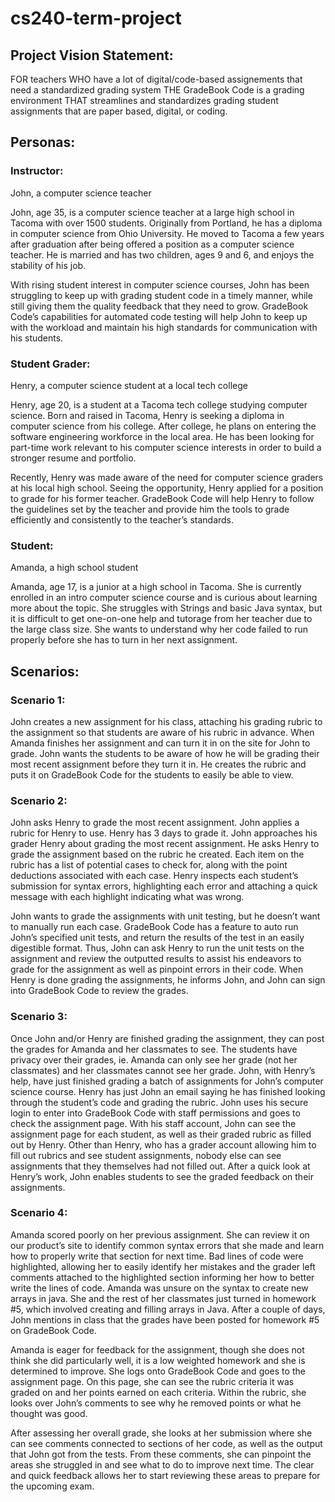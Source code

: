 # cs240-term-project

## Project Vision Statement:

FOR teachers
WHO have a lot of digital/code-based assignements that need a standardized grading system
THE GradeBook Code is a grading environment
THAT streamlines and standardizes grading student assignments that are paper based, digital, or coding.

## Personas:

### Instructor:

John, a computer science teacher

John, age 35, is a computer science teacher at a large high school in Tacoma with over 1500 students. Originally from Portland, he has a diploma in computer science from Ohio University. He moved to Tacoma a few years after graduation after being offered a position as a computer science teacher. He is married and has two children, ages 9 and 6, and enjoys the stability of his job.

With rising student interest in computer science courses, John has been struggling to keep up with grading student code in a timely manner, while still giving them the quality feedback that they need to grow. GradeBook Code’s capabilities for automated code testing will help John to keep up with the workload and maintain his high standards for communication with his students.

### Student Grader:

Henry, a computer science student at a local tech college

Henry, age 20, is a student at a Tacoma tech college studying computer science. Born and raised in Tacoma, Henry is seeking a diploma in computer science from his college. After college, he plans on entering the software engineering workforce in the local area. He has been looking for part-time work relevant to his computer science interests in order to build a stronger resume and portfolio.

Recently, Henry was made aware of the need for computer science graders at his local high school. Seeing the opportunity, Henry applied for a position to grade for his former teacher. GradeBook Code will help Henry to follow the guidelines set by the teacher and provide him the tools to grade efficiently and consistently to the teacher’s standards.

### Student:

Amanda, a high school student

Amanda, age 17, is a junior at a high school in Tacoma. She is currently enrolled in an intro computer science course and is curious about learning more about the topic. She struggles with Strings and basic Java syntax, but it is difficult to get one-on-one help and tutorage from her teacher due to the large class size. She wants to understand why her code failed to run properly before she has to turn in her next assignment.

## Scenarios:

### Scenario 1:

John creates a new assignment for his class, attaching his grading rubric to the assignment so that students are aware of his rubric in advance. When Amanda finishes her assignment and can turn it in on the site for John to grade. John wants the students to be aware of how he will be grading their most recent assignment before they turn it in. He creates the rubric and puts it on GradeBook Code for the students to easily be able to view.

### Scenario 2:

John asks Henry to grade the most recent assignment. John applies a rubric for Henry to use. Henry has 3 days to grade it. John approaches his grader Henry about grading the most recent assignment. He asks Henry to grade the assignment based on the rubric he created. Each item on the rubric has a list of potential cases to check for, along with the point deductions associated with each case. Henry inspects each student’s submission for syntax errors, highlighting each error and attaching a quick message with each highlight indicating what was wrong.

John wants to grade the assignments with unit testing, but he doesn’t want to manually run each case. GradeBook Code has a feature to auto run John’s specified unit tests, and return the results of the test in an easily digestible format. Thus, John can ask Henry to run the unit tests on the assignment and review the outputted results to assist his endeavors to grade for the assignment as well as pinpoint errors in their code.
When Henry is done grading the assignments, he informs John, and John can sign into GradeBook Code to review the grades.

### Scenario 3:

Once John and/or Henry are finished grading the assignment, they can post the grades for Amanda and her classmates to see. The students have privacy over their grades, ie. Amanda can only see her grade (not her classmates) and her classmates cannot see her grade. John, with Henry’s help, have just finished grading a batch of assignments for John’s computer science course. Henry has just John an email saying he has finished looking through the student’s code and grading the rubric. John uses his secure login to enter into GradeBook Code with staff permissions and goes to check the assignment page. With his staff account, John can see the assignment page for each student, as well as their graded rubric as filled out by Henry. Other than Henry, who has a grader account allowing him to fill out rubrics and see student assignments, nobody else can see assignments that they themselves had not filled out. After a quick look at Henry’s work, John enables students to see the graded feedback on their assignments.

### Scenario 4:

Amanda scored poorly on her previous assignment. She can review it on our product’s site to identify common syntax errors that she made and learn how to properly write that section for next time. Bad lines of code were highlighted, allowing her to easily identify her mistakes and the grader left comments attached to the highlighted section informing her how to better write the lines of code.
Amanda was unsure on the syntax to create new arrays in java. She and the rest of her classmates just turned in homework #5, which involved creating and filling arrays in Java. After a couple of days, John mentions in class that the grades have been posted for homework #5 on GradeBook Code.

Amanda is eager for feedback for the assignment, though she does not think she did particularly well, it is a low weighted homework and she is determined to improve. She logs onto GradeBook Code and goes to the assignment page. On this page, she can see the rubric criteria it was graded on and her points earned on each criteria. Within the rubric, she looks over John’s comments to see why he removed points or what he thought was good.

After assessing her overall grade, she looks at her submission where she can see comments connected to sections of her code, as well as the output that John got from the tests. From these comments, she can pinpoint the areas she struggled in and see what to do to improve next time. The clear and quick feedback allows her to start reviewing these areas to prepare for the upcoming exam.
